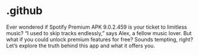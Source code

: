 # .github
Ever wondered if Spotify Premium APK 9.0.2.459 is your ticket to limitless music? “I used to skip tracks endlessly,” says Alex, a fellow music lover. But what if you could unlock premium features for free? Sounds tempting, right? Let’s explore the truth behind this app and what it offers you. 
